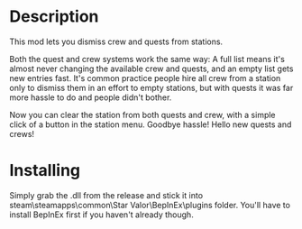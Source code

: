 # Description

This mod lets you dismiss crew and quests from stations.

Both the quest and crew systems work the same way: A full list means it's almost never changing the available crew and quests, and an empty list gets new entries fast.
It's common practice people hire all crew from a station only to dismiss them in an effort to empty stations, but with quests it was far more hassle to do and people didn't bother.

Now you can clear the station from both quests and crew, with a simple click of a button in the station menu. Goodbye hassle! Hello new quests and crews!

# Installing
Simply grab the .dll from the release and stick it into steam\steamapps\common\Star Valor\BepInEx\plugins folder. You'll have to install BepInEx first if you haven't already though.
